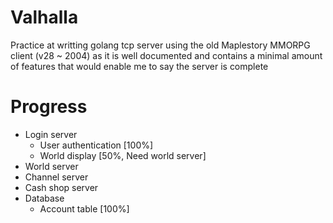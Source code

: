 # Valhalla
Practice at writting golang tcp server using the old Maplestory MMORPG client (v28 ~ 2004) as it is well documented and contains a minimal amount of features that would enable me to say the server is complete

# Progress
* Login server
  * User authentication [100%]
  * World display [50%, Need world server]
* World server
* Channel server
* Cash shop server
* Database
  * Account table [100%]
